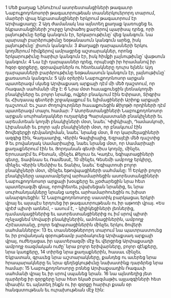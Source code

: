 1 Մեծ քաղաք Նինուէում ասորեստանցիների թագաւոր Նաբուքոդոնոսորի թագաւորութեան տասներկուերորդ տարում, մարերի վրայ եկբատանցիների երկրում թագաւորում էր Արփաքսադը: 2 Այդ ժամանակ նա այնտեղ քաղաք կառուցեց եւ եկբատանցիների շուրջը կոփածոյ քարերով պարիսպ դրեց, որի լայնութիւնը երեք կանգուն էր, երկարութիւնը՝ վեց կանգուն. նա պարսպի բարձրութիւնը եօթանասուն կանգուն արեց, իսկ լայնութիւնը՝ յիսուն կանգուն: 3 Քաղաքի դարպասների երկու կողմերում հիմքերով ամրացրեց աշտարակներ, որոնց երկարութիւնը հարիւր կանգուն էր, իսկ հիմքի լայնութիւնը՝ վաթսուն կանգուն: 4 Նա էլի դարպասներ դրեց, որպէսզի իր հրամանով իր հզօր զօրքերը, զօրավարներն ու հետեւակները դուրս ելնեն: Այդ դարպասների բարձրութիւնը եօթանասուն կանգուն էր, լայնութիւնը՝ քառասուն կանգուն:
5 Այն օրերին Նաբուքոդոնոսոր արքան պատերազմ սկսեց Արփաքսադ արքայի դէմ մի մեծ դաշտում, որ Ռագաւի սահմանի մէջ է: 6 Նրա մօտ հաւաքուեցին լեռնակողմի բնակիչները եւ բոլոր նրանք, ովքեր բնակւում էին Եփրատ, Տիգրիս եւ Հիւդասպ գետերի շրջակայքում եւ ելիմացիների Արիոք արքայի դաշտում: Եւ շատ ժողովուրդներ հաւաքուեցին Քիլոթի որդիների դէմ պատերազմ տալու համար:
7 Ասորեստանցիների Նաբուքոդոնոսոր արքան սուրհանդակներ ուղարկեց Պարսկաստանի բնակիչների եւ արեւմտեան կողմի բնակիչների մօտ, նաեւ՝ Կիլիկիայի, Դամասկոսի, Լիբանանի եւ բոլոր այն բնակիչների մօտ, որ բնակւում էին ծովեզերքի դէմյանդիման, նաեւ՝ նրանց մօտ, 8 որ կարմելացիների ազգից էին, Գաղաադից, Վերին Գալիլիայից, Եզրայէլի մեծ դաշտից 9 եւ բովանդակ Սամարիայից, նաեւ նրանց մօտ, որ Սամարիայի քաղաքներում էին եւ Յորդանան գետի միւս կողմը, մինչեւ Երուսաղէմ եւ Բետան, մինչեւ Քելուս եւ Կադէս, եգիպտացիների գետը, Տափնաս եւ Ռամեսսէ, 10 մինչեւ Գեսեմի ամբողջ երկիրը, մինչեւ Վերին Մեմփիս եւ Տանիս, նաեւ՝ Եգիպտոսի բոլոր բնակիչների մօտ, մինչեւ եթովպացիների սահմանը: 11 Երկրի բոլոր բնակիչները ապստամբելով արհամարհեցին ասորեստանցիների Նաբուքոդոնոսոր արքայի խօսքերը եւ չյօժարեցին նրա հետ պատերազմի գնալ, որովհետեւ չվախեցան նրանից, եւ նրա սուրհանդակները նրանց առջեւ արհամարհուեցին ու խիստ անարգուեցին: 12 Նաբուքոդոնոսորը սաստիկ բարկացաւ երկրի վրայ եւ այսպէս երդուեց իր թագաւորութեան ու իր աթոռի վրայ. «Ես վրէժ պիտի առնեմ, - ասում է, - կիլիկեցիների լեռներից, դամասկացիներից եւ ասորեստանցիներից ու իմ սրով պիտի ոչնչացնեմ Մովաբի բնակիչներին, ամոնացիներին, ամբողջ Հրէաստանը, բոլոր եգիպտացիներին մինչեւ երկու ծովերի սահմանները»:
13 Եւ տասնեօթներորդ տարում նա պատրաստուեց եւ իր բովանդակ զօրութեամբ յարձակուեց Արփաքսադ արքայի վրայ, ուժեղացաւ իր պատերազմի մէջ եւ վերցրեց Արփաքսադի ամբողջ ռազմական ուժը՝ նրա բոլոր երիվարները, բոլոր զէնքերը, նրա կառքերը, 14 տիրեց նրա քաղաքներին, հասաւ մինչեւ Եկբատան, գրաւեց նրա աշտարակները, քանդեց ու աւերեց նրա հրապարակները եւ նրա գեղեցկութիւնը նախատինք դարձրեց նրա համար: 15 Նաբուքոդոնոսորը բռնեց Արփաքսադին Ռագաւի սահմանի վրայ եւ իր սրով սպանեց նրան. 16 նա այնտեղից յետ դարձրեց իր զօրքերը նրա հետ եկած բազմաթիւ այլազգիների հետ միասին: Եւ այնտեղ ինքն ու իր զօրքը հարիւր քսան օր հանգստութեան եւ ուրախութեան մէջ էին:
